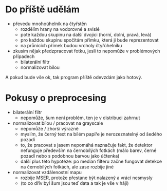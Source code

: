 # Do příště udělám

- převedu mnohoúhelník na čtyřstěn
    - rozdělím hrany na vodorovné a svislé
    - poté každou skupinu na další dvojici (horní, dolní, pravá, levá)
    - pro každou skupinu spočítám přímku, která ji bude reprezentovat
    - na průnicích přímek budou vrcholy čtyřúhelníku
- zkusím nějak předzpracovat fotku, jesli to nepomůže v problémových případech
    - bilaterální filtr
    - normalizovat bílou

A pokud bude vše ok, tak program příště odevzdám jako hotový.

# Pokusy o preprocesing

- bilaterální filtr
    - nepomůže, šum není problém, ten je v distribuci zahrnut
- normalizovat bílou / pracovat na grayscale
    - nepomůže / zhorší výrazně
    - myslím, že černý text na bílém papíře je nerozeznatelný od šedého pozadí
    - to, že pracovat s jasem nepomáhá naznačuje fakt, že detektor nefunguje především na černobílých fotkách (málo barev, černé pozadí nebo s podobnou barvou jako účtenka)
    - další plus této hypotéze: po median filteru začne fungovat detekce na černobílých fotkách, ale zase rozbije jiné
- normalizovat vzdálenostní mapu
    - rozbije MSER, protože přestane být nalazený a vrácí nesmysly
    - (to co dřív byl šum jsou teď data a tak je vše v háji)
